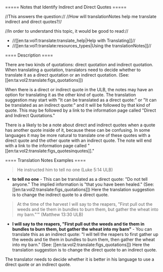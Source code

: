 ===== Notes that Identify Indirect and Direct Quotes =====

//This answers the question:// //How will translationNotes help me translate indirect and direct quotes?//

//In order to understand this topic, it would be good to read://
  * //[[en:ta:vol1:translate:translate_help|Help with Translating]]//
  * //[[en:ta:vol1:translate:resources_types|Using the translationNotes]]//

==== Description ====

There are two kinds of quotations: direct quotation and indirect quotation. When translating a quotation, translators need to decide whether to translate it as a direct quotation or an indirect quotation.  (See: [[en:ta:vol2:translate:figs_quotations]])

When there is a direct or indirect quote in the ULB, the notes may have an option for translating it as the other kind of quote. The translation suggestion may start with "It can be translated as a direct quote:" or "It can be translated as an indirect quote:" and it will be followed by that kind of quote. This may be followed by a link to the information page called "Direct and Indirect Quotations."

There is a likely to be a note about direct and indirect quotes when a quote has another quote inside of it, because these can be confusing. In some languages it may be more natural to translate one of these quotes with a direct quote and the other quote with an indirect quote. The note will end with a link to the information page called "[[en:ta:vol2:translate:figs_quotesinquotes]]." 

==== Translation Notes Examples ====

> He instructed him to tell no one (Luke 5:14 ULB)

  * **to tell no one**  - This can be translated as a direct quote: "Do not tell anyone." The implied information is "that you have been healed." (See: [[en:ta:vol2:translate:figs_quotations]])
Here the translation suggestion is to change the indirect quote to a direct quote.  

> At the time of the harvest I will say to the reapers, "First pull out the weeds and tie them in bundles to burn them, but gather the wheat into my barn."'" (Matthew 13:30 ULB)

  * **I will say to the reapers, "First pull out the weeds and tie them in bundles to burn them, but gather the wheat into my barn"** - You can translate this as an indirect quote: "I will tell the reapers to first gather up the weeds and tie them in bundles to burn them, then gather the wheat into my barn." (See: [[en:ta:vol2:translate:figs_quotations]])
Here the translation suggestion is to change the direct quote to an indirect quote. 

The translator needs to decide whether it is better in his language to use a direct quote or an indirect quote. 




